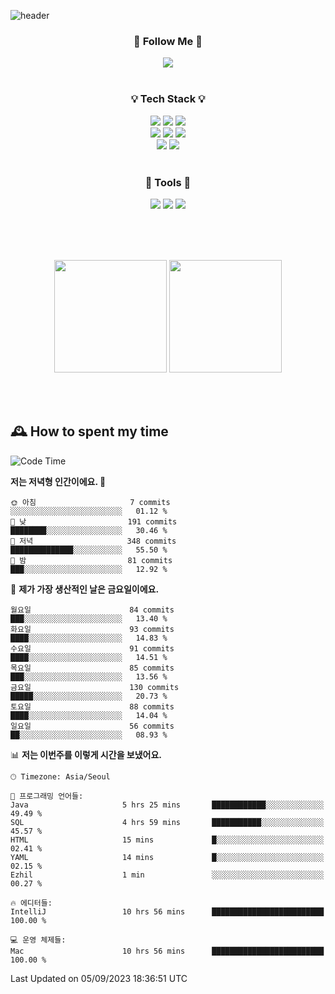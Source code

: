 ![header](https://capsule-render.vercel.app/api?type=waving&color=0:FFE29F,50:FFA99F,100:FF719A&height=300&fontAlignY=40&section=header&text=sung%20eun&fontSize=80&fontColor=FFFFFF)

<div align="center">
	<h3>🐹  Follow Me  🐹</h3>
	<a href="https://velog.io/@saeun05" target="_blank"><img src="https://img.shields.io/badge/Velog-20C997?style=flat&logo=velog&logoColor=white"/></a><br><br>
	<h3>💡  Tech Stack  💡</h3>
	<img src="https://img.shields.io/badge/Java-0078D4?style=flat"/>
	<img src="https://img.shields.io/badge/Spring-6DB33F?style=flat&logo=spring&logoColor=white"/>
	<img src="https://img.shields.io/badge/SpringBoot-6DB33F?style=flat&logo=springboot&logoColor=white"/><br>
	<img src="https://img.shields.io/badge/HTML5-E34F26?style=flat&logo=html5&logoColor=white"/>
	<img src="https://img.shields.io/badge/CSS3-1572B6?style=flat&logo=css3&logoColor=white"/>
	<img src="https://img.shields.io/badge/jQuery-0769AD?style=flat&logo=jquery&logoColor=white"/><br>
	<img src="https://img.shields.io/badge/MySQL-4479A1?style=flat&logo=mysql&logoColor=white"/>
	<img src="https://img.shields.io/badge/oracle-F80000?style=flat&logo=oracle&logoColor=white"/><br><br>
	<h3>🔦  Tools  🔦</h3>
	<img src="https://img.shields.io/badge/intelliJ IDEA-000000?style=flat&logo=intellijidea&logoColor=white"/>
	<img src="https://img.shields.io/badge/Notion-F9DC3E?style=flat&logo=notion&logoColor=white"/>
	<img src="https://img.shields.io/badge/Git-F05032?style=flat&logo=git&logoColor=white"/><br><br>
</div>

<br><br>

<div align="center">
  <img style="height:180px" src="https://github-readme-stats.vercel.app/api?username=sungeunn&show_icons=true&theme=omni&locale=kr"/>
  <img style="height:180px" src="https://github-readme-stats.vercel.app/api/top-langs/?username=sungeunn&theme=omni&layout=compact&locale=kr"/>
</div>

<br><br>

## 🕰 How to spent my time
<!--START_SECTION:waka-->
![Code Time](http://img.shields.io/badge/Code%20Time-159%20hrs%2033%20mins-blue)

**저는 저녁형 인간이에요. 🦉** 

```text
🌞 아침                     7 commits           ░░░░░░░░░░░░░░░░░░░░░░░░░   01.12 % 
🌆 낮　                     191 commits         ████████░░░░░░░░░░░░░░░░░   30.46 % 
🌃 저녁                     348 commits         ██████████████░░░░░░░░░░░   55.50 % 
🌙 밤　                     81 commits          ███░░░░░░░░░░░░░░░░░░░░░░   12.92 % 
```
📅 **제가 가장 생산적인 날은 금요일이에요.** 

```text
월요일                      84 commits          ███░░░░░░░░░░░░░░░░░░░░░░   13.40 % 
화요일                      93 commits          ████░░░░░░░░░░░░░░░░░░░░░   14.83 % 
수요일                      91 commits          ████░░░░░░░░░░░░░░░░░░░░░   14.51 % 
목요일                      85 commits          ███░░░░░░░░░░░░░░░░░░░░░░   13.56 % 
금요일                      130 commits         █████░░░░░░░░░░░░░░░░░░░░   20.73 % 
토요일                      88 commits          ████░░░░░░░░░░░░░░░░░░░░░   14.04 % 
일요일                      56 commits          ██░░░░░░░░░░░░░░░░░░░░░░░   08.93 % 
```


📊 **저는 이번주를 이렇게 시간을 보냈어요.** 

```text
🕑︎ Timezone: Asia/Seoul

💬 프로그래밍 언어들: 
Java                     5 hrs 25 mins       ████████████░░░░░░░░░░░░░   49.49 % 
SQL                      4 hrs 59 mins       ███████████░░░░░░░░░░░░░░   45.57 % 
HTML                     15 mins             █░░░░░░░░░░░░░░░░░░░░░░░░   02.41 % 
YAML                     14 mins             █░░░░░░░░░░░░░░░░░░░░░░░░   02.15 % 
Ezhil                    1 min               ░░░░░░░░░░░░░░░░░░░░░░░░░   00.27 % 

🔥 에디터들: 
IntelliJ                 10 hrs 56 mins      █████████████████████████   100.00 % 

💻 운영 체제들: 
Mac                      10 hrs 56 mins      █████████████████████████   100.00 % 
```


 Last Updated on 05/09/2023 18:36:51 UTC
<!--END_SECTION:waka-->
